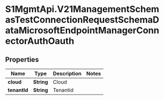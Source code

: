 # S1MgmtApi.V21ManagementSchemasTestConnectionRequestSchemaDataMicrosoftEndpointManagerConnectorAuthOauth

## Properties
Name | Type | Description | Notes
------------ | ------------- | ------------- | -------------
**cloud** | **String** | Cloud | 
**tenantId** | **String** | Tenantid | 


